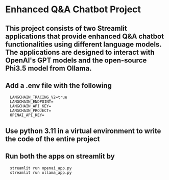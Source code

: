 # Enhanced Q&A Chatbot Project
## This project consists of two Streamlit applications that provide enhanced Q&A chatbot functionalities using different language models. The applications are designed to interact with OpenAI's GPT models and the open-source Phi3.5 model from Ollama.

## Add a .env file with the following
      LANGCHAIN_TRACING_V2=true
      LANGCHAIN_ENDPOINT=
      LANGCHAIN_API_KEY=
      LANGCHAIN_PROJECT=
      OPENAI_API_KEY=

## Use python 3.11 in a virtual environment to write the code of the entire project
## Run both the apps on streamlit by
      streamlit run openai_app.py
      streamlit run ollama_app.py
